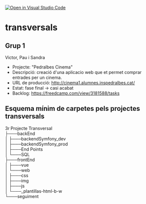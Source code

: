 [![Open in Visual Studio Code](https://classroom.github.com/assets/open-in-vscode-f059dc9a6f8d3a56e377f745f24479a46679e63a5d9fe6f495e02850cd0d8118.svg)](https://classroom.github.com/online_ide?assignment_repo_id=7459905&assignment_repo_type=AssignmentRepo)
# transversals

## Grup 1
 Victor, Pau i Sandra
 * Projecte: "Pedralbes Cinema"
 * Descripció: creació d'una aplicacio web que et permet comprar entrades per un cinema.
 * URL de producció: http://cinema1.alumnes.inspedralbes.cat/
 * Estat: fase final -> casi acabat
 * Backlog: https://freedcamp.com/view/3181588/tasks


## Esquema mínim de carpetes pels projectes transversals

3r Projecte Transversal \
├───backEnd \
│   ├───backendSymfony_dev \
│   ├───backendSymfony_prod \
│   ├───End Points \
│   └───SQL \
├───frontEnd \
│   ├───vue \
│   └───web \
│       ├───css \
│       ├───img \
│       ├───js \
│       └───_plantillas-html-b-w \
└───seguiment 

